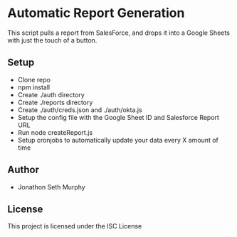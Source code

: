 # Automatic Report Generation

This script pulls a report from SalesForce, and drops it into a Google Sheets with just the touch of a button.

## Setup

* Clone repo
* npm install
* Create ./auth directory
* Create ./reports directory 
* Create ./auth/creds.json and ./auth/okta.js
* Setup the config file with the Google Sheet ID and Salesforce Report URL
* Run node createReport.js
* Setup cronjobs to automatically update your data every X amount of time

## Author

* Jonathon Seth Murphy

## License

This project is licensed under the ISC License
